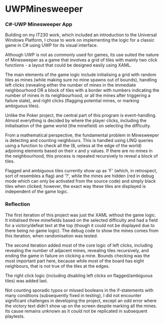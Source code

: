 # UWPMinesweeper
### C#-UWP Minesweeper App

Building on my IT230 work, which included an introduction to the Universal Windows Platform, I chose to work on implementing the logic for a classic game in C# using UWP for its visual interface.

Although UWP is not as commonly used for games, its use suited the nature of Minesweeper as a game that involves a grid of tiles with mainly two click functions - a layout that could be designed easily using XAML.

The main elements of the game logic include initialising a grid with random tiles as mines (while making sure no mine spawns out of bounds), handling left clicks (revealing either the number of mines in the immediate neighbourhood OR a block of tiles with a border with numbers indicating the number of mines in its neighbourhood, or all the mines after triggering a failure state), and right clicks (flagging potential mines, or marking ambiguous tiles).

Unlike the Poker project, the central part of this program is event-handling. Almost everything is decided by where the player clicks, including the initialisation of the game world (the minefield) on selecting the difficulty.

From a mathematical perspective, the fundamental problem in Minesweeper is detecting and counting neighbours. This is handled using LINQ queries using a function to check all the (8, unless at the edge of the world) adjoining elements based on their x and y values. If there are no mines in the neighbourhood, this process is repeated recursively to reveal a block of tiles.

Flagged and ambiguous tiles currently show up as 'F' (which, in retrospect, sort of resembles a flag) and '?', while the mines are hidden (red in debug mode which can only be activated from the source code) and simply black tiles when clicked; however, the exact way these tiles are displayed is independent of the game logic.

### Reflection

The first iteration of this project was just the XAML without the game logic. It initialised three minefields based on the selected difficulty and had a field for a victory/defeat text at the top (though it could not be displayed due to there being no game logic). The debug code to show the mines comes from this iteration, when randomisation was tested.

The second iteration added most of the core logic of left clicks, including revealing the number of adjacent mines, revealing tiles recursively, and ending the game in failure on clicking a mine. Bounds checking was the most important part here, because while most of the board has eight neighbours, that is not true of the tiles at the edges.

The right click logic (including disabling left clicks on flagged/ambiguous tiles) was added last.

Not counting sporadic typos or missed booleans in the if-statements with many conditions (subsequently fixed in testing), I did not encounter significant challenges in developing the project, except an odd error where the victory text didn't show up on the screen despite marking all the mines. Its cause remains unknown as it could not be replicated in subsequent playtests.
